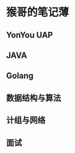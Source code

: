 #                                               猴哥的笔记薄

## **YonYou UAP**

[https://stevenhoukai.github.io/2019/07/19/20190719-2/]: zzz

## **JAVA**

## **Golang**

## **数据结构与算法**

## **计组与网络**

## **面试**


